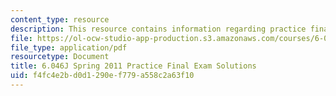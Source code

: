 ```yaml
---
content_type: resource
description: This resource contains information regarding practice final exam solutions.
file: https://ol-ocw-studio-app-production.s3.amazonaws.com/courses/6-046j-design-and-analysis-of-algorithms-spring-2012/f4fc4e2bd0d1290ef779a558c2a63f10_MIT6_046JS12_final_prac2011_sol.pdf
file_type: application/pdf
resourcetype: Document
title: 6.046J Spring 2011 Practice Final Exam Solutions
uid: f4fc4e2b-d0d1-290e-f779-a558c2a63f10
---
```

